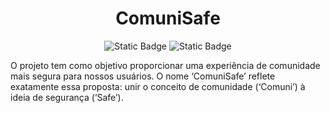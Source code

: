<h1 align="center"> ComuniSafe </h1>

<div  align="center">
  
  ![Static Badge](https://img.shields.io/badge/Licence-MIT-green) ![Static Badge](https://img.shields.io/badge/Status-Em_desenvolvimento-green)

</div>

O projeto tem como objetivo proporcionar uma experiência de comunidade mais segura para nossos usuários. O nome ‘ComuniSafe’ reflete exatamente essa proposta: unir o conceito de comunidade (‘Comuni’) à ideia de segurança (‘Safe’).
